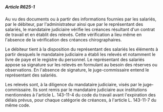 ##### Article R625-1

Au vu des documents ou à partir des informations fournies par les salariés, par le débiteur, par l'administrateur ainsi que par le représentant des salariés, le mandataire judiciaire vérifie les créances résultant d'un contrat de travail et en établit des relevés. Cette vérification a lieu même en l'absence de la vérification des créances chirographaires.

Le débiteur tient à la disposition du représentant des salariés les éléments à partir desquels le mandataire judiciaire a établi les relevés et notamment le livre de paye et le registre du personnel. Le représentant des salariés appose sa signature sur les relevés en formulant au besoin des réserves ou observations. En l'absence de signature, le juge-commissaire entend le représentant des salariés.

Les relevés sont, à la diligence du mandataire judiciaire, visés par le juge-commissaire. Ils sont remis par le mandataire judiciaire aux institutions mentionnées à l'article L. 143-11-4 du code du travail avant l'expiration des délais prévus, pour chaque catégorie de créances, à l'article L. 143-11-7 du même code.


